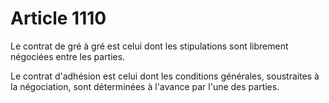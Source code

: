 # Article 1110

<p>Le contrat de gré à gré est celui dont les stipulations sont librement négociées entre les parties. </p><p> Le contrat d'adhésion est celui dont les conditions générales, soustraites à la négociation, sont déterminées à l'avance par l'une des parties. </p>